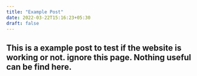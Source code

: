 ```yaml
---
title: "Example Post"
date: 2022-03-22T15:16:23+05:30
draft: false
---
```


## This is a example post to test if the website is working or not. ignore this page. Nothing useful can be find here. 
